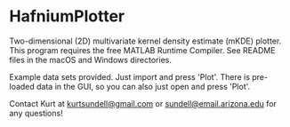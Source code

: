 # HafniumPlotter

Two-dimensional (2D) multivariate kernel density estimate (mKDE) plotter. This program requires the free MATLAB Runtime Compiler. See README files in the macOS and Windows directories. 

Example data sets provided. Just import and press 'Plot'. There is pre-loaded data in the GUI, so you can also just open and press 'Plot'.

Contact Kurt at kurtsundell@gmail.com or sundell@email.arizona.edu for any questions!
